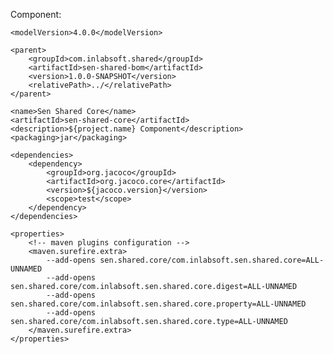 Component:

<?xml version="1.0" encoding="UTF-8"?>

<project xmlns="http://maven.apache.org/POM/4.0.0" xmlns:xsi="http://www.w3.org/2001/XMLSchema-instance"
	xsi:schemaLocation="http://maven.apache.org/POM/4.0.0 https://maven.apache.org/xsd/maven-4.0.0.xsd">

	<modelVersion>4.0.0</modelVersion>

	<parent>
		<groupId>com.inlabsoft.shared</groupId>
		<artifactId>sen-shared-bom</artifactId>
		<version>1.0.0-SNAPSHOT</version>
		<relativePath>../</relativePath>
	</parent>

	<name>Sen Shared Core</name>
	<artifactId>sen-shared-core</artifactId>
	<description>${project.name} Component</description>
	<packaging>jar</packaging>

	<dependencies>
		<dependency>
			<groupId>org.jacoco</groupId>
			<artifactId>org.jacoco.core</artifactId>
			<version>${jacoco.version}</version>
			<scope>test</scope>
		</dependency>
	</dependencies>

	<properties>
		<!-- maven plugins configuration -->
		<maven.surefire.extra>
			--add-opens sen.shared.core/com.inlabsoft.sen.shared.core=ALL-UNNAMED
			--add-opens sen.shared.core/com.inlabsoft.sen.shared.core.digest=ALL-UNNAMED
			--add-opens sen.shared.core/com.inlabsoft.sen.shared.core.property=ALL-UNNAMED
			--add-opens sen.shared.core/com.inlabsoft.sen.shared.core.type=ALL-UNNAMED
		</maven.surefire.extra>
	</properties>
</project>
